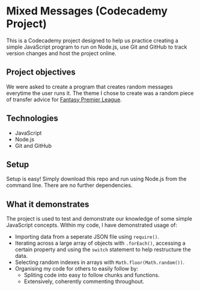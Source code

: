# Mixed Messages (Codecademy Project)

This is a Codecademy project designed to help us practice creating a simple JavaScript program to run on Node.js, use Git and GitHub to track version changes and host the project online.

## Project objectives

We were asked to create a program that creates random messages everytime the user runs it. The theme I chose to create was a random piece of transfer advice for [Fantasy Premier League](https://fantasy.premierleague.com/).

## Technologies

- JavaScript
- Node.js
- Git and GitHub

## Setup

Setup is easy! Simply download this repo and run using Node.js from the command line. There are no further dependencies.

## What it demonstrates

The project is used to test and demonstrate our knowledge of some simple JavaScript concepts. Within my code, I have demonstrated usage of:

- Importing data from a seperate JSON file using `require()`.
- Iterating across a large array of objects with `.forEach()`, accessing a certain property and using the `switch` statement to help restructure the data.
- Selecting random indexes in arrays with `Math.floor(Math.random())`.
- Organising my code for others to easily follow by:
  - Spliting code into easy to follow chunks and functions.
  - Extensively, coherently commenting throughout.
